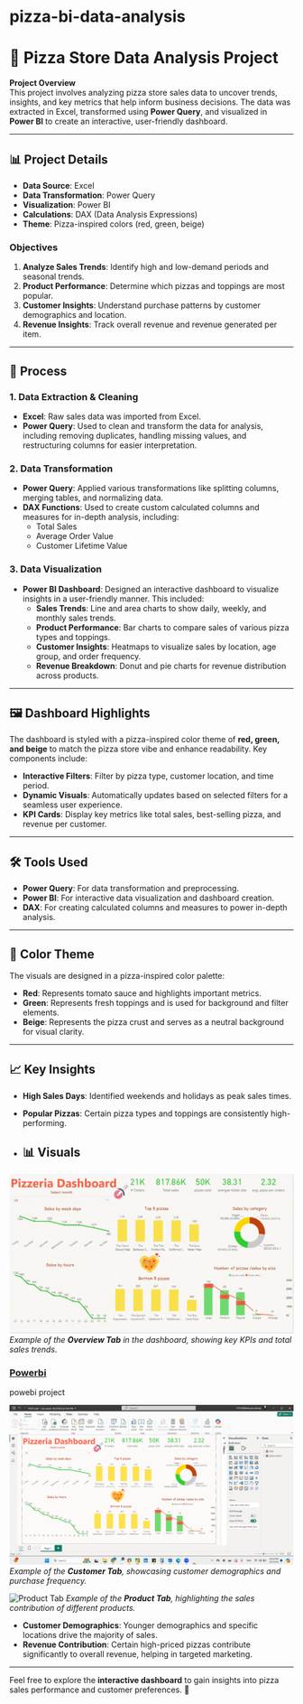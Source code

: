 # pizza-bi-data-analysis
# 🍕 Pizza Store Data Analysis Project

**Project Overview**  
This project involves analyzing pizza store sales data to uncover trends, insights, and key metrics that help inform business decisions. The data was extracted in Excel, transformed using **Power Query**, and visualized in **Power BI** to create an interactive, user-friendly dashboard.

---

## 📊 Project Details

- **Data Source**: Excel
- **Data Transformation**: Power Query
- **Visualization**: Power BI
- **Calculations**: DAX (Data Analysis Expressions)
- **Theme**: Pizza-inspired colors (red, green, beige)

### Objectives
1. **Analyze Sales Trends**: Identify high and low-demand periods and seasonal trends.
2. **Product Performance**: Determine which pizzas and toppings are most popular.
3. **Customer Insights**: Understand purchase patterns by customer demographics and location.
4. **Revenue Insights**: Track overall revenue and revenue generated per item.

---

## 🔧 Process

### 1. Data Extraction & Cleaning
   - **Excel**: Raw sales data was imported from Excel.
   - **Power Query**: Used to clean and transform the data for analysis, including removing duplicates, handling missing values, and restructuring columns for easier interpretation.

### 2. Data Transformation
   - **Power Query**: Applied various transformations like splitting columns, merging tables, and normalizing data.
   - **DAX Functions**: Used to create custom calculated columns and measures for in-depth analysis, including:
     - Total Sales
     - Average Order Value
     - Customer Lifetime Value

### 3. Data Visualization
   - **Power BI Dashboard**: Designed an interactive dashboard to visualize insights in a user-friendly manner. This included:
     - **Sales Trends**: Line and area charts to show daily, weekly, and monthly sales trends.
     - **Product Performance**: Bar charts to compare sales of various pizza types and toppings.
     - **Customer Insights**: Heatmaps to visualize sales by location, age group, and order frequency.
     - **Revenue Breakdown**: Donut and pie charts for revenue distribution across products.

---

## 🖼️ Dashboard Highlights

The dashboard is styled with a pizza-inspired color theme of **red, green, and beige** to match the pizza store vibe and enhance readability. Key components include:

- **Interactive Filters**: Filter by pizza type, customer location, and time period.
- **Dynamic Visuals**: Automatically updates based on selected filters for a seamless user experience.
- **KPI Cards**: Display key metrics like total sales, best-selling pizza, and revenue per customer.

---

## 🛠️ Tools Used

- **Power Query**: For data transformation and preprocessing.
- **Power BI**: For interactive data visualization and dashboard creation.
- **DAX**: For creating calculated columns and measures to power in-depth analysis.

---

## 🎨 Color Theme

The visuals are designed in a pizza-inspired color palette:

- **Red**: Represents tomato sauce and highlights important metrics.
- **Green**: Represents fresh toppings and is used for background and filter elements.
- **Beige**: Represents the pizza crust and serves as a neutral background for visual clarity.

---

## 📈 Key Insights

- **High Sales Days**: Identified weekends and holidays as peak sales times.
- **Popular Pizzas**: Certain pizza types and toppings are consistently high-performing.

- ## 📊 Visuals

![Overview Tab](PIZZAVIDEO.gif) <!-- Replace with actual image link -->
_Example of the **Overview Tab** in the dashboard, showing key KPIs and total sales trends._

### [Powerbi]((https://github.com/alshimaashaker/pizza-bi-data-analysis/blob/main/PIZZA_task.pbix))
powebi project

![Customer Tab](pizza_proj_photo.png) <!-- Replace with actual image link -->
_Example of the **Customer Tab**, showcasing customer demographics and purchase frequency._



![Product Tab](https://image_link_product_tab.png) <!-- Replace with actual image link -->
_Example of the **Product Tab**, highlighting the sales contribution of different products._
- **Customer Demographics**: Younger demographics and specific locations drive the majority of sales.
- **Revenue Contribution**: Certain high-priced pizzas contribute significantly to overall revenue, helping in targeted marketing.

---

Feel free to explore the **interactive dashboard** to gain insights into pizza sales performance and customer preferences. 🍕
